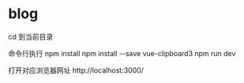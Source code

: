 # blog
cd 到当前目录

命令行执行
npm install
npm install --save vue-clipboard3
npm run dev

打开对应浏览器网址
http://localhost:3000/